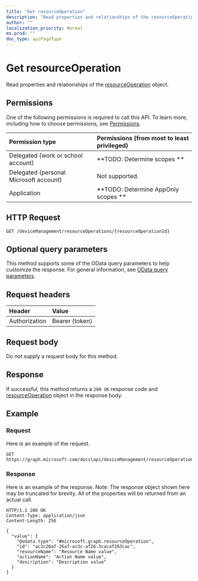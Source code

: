 ```yaml
---
title: "Get resourceOperation"
description: "Read properties and relationships of the resourceOperation object."
author: ""
localization_priority: Normal
ms.prod: ""
doc_type: apiPageType
---
```


# Get resourceOperation

Read properties and relationships of the [resourceOperation](../resources/resourceoperation.md) object.

## Permissions
One of the following permissions is required to call this API. To learn more, including how to choose permissions, see [Permissions](/concepts/permissions-reference.md).

|Permission type|Permissions (from most to least privileged)|
|:---|:---|
|Delegated (work or school account)|**TODO: Determine scopes **|
|Delegated (personal Microsoft account)|Not supported.|
|Application|**TODO: Determine AppOnly scopes **|

## HTTP Request
<!-- {
  "blockType": "ignored"
}
-->
``` http
GET /deviceManagement/resourceOperations/{resourceOperationId}
```

## Optional query parameters
This method supports some of the OData query parameters to help customize the response. For general information, see [OData query parameters](/graph/query-parameters).

## Request headers
|Header|Value|
|:---|:---|
|Authorization|Bearer {token}|

## Request body
Do not supply a request body for this method.

## Response
If successful, this method returns a `200 OK` response code and [resourceOperation](../resources/resourceoperation.md) object in the response body.

## Example

### Request
Here is an example of the request.
<!-- {
  "blockType": "request",
  "name": "get_resourceoperation"
}
-->
``` http
GET https://graph.microsoft.com/docs\api/deviceManagement/resourceOperations/{resourceOperationId}
```

### Response
Here is an example of the response. Note: The response object shown here may be truncated for brevity. All of the properties will be returned from an actual call.
<!-- {
  "blockType": "response",
  "truncated": true,
  "@odata.type": "microsoft.graph.resourceOperation"
}
-->
``` http
HTTP/1.1 200 OK
Content-Type: application/json
Content-Length: 256

{
  "value": {
    "@odata.type": "#microsoft.graph.resourceOperation",
    "id": "ac3c26af-26af-ac3c-af26-3cacaf263cac",
    "resourceName": "Resource Name value",
    "actionName": "Action Name value",
    "description": "Description value"
  }
}
```

